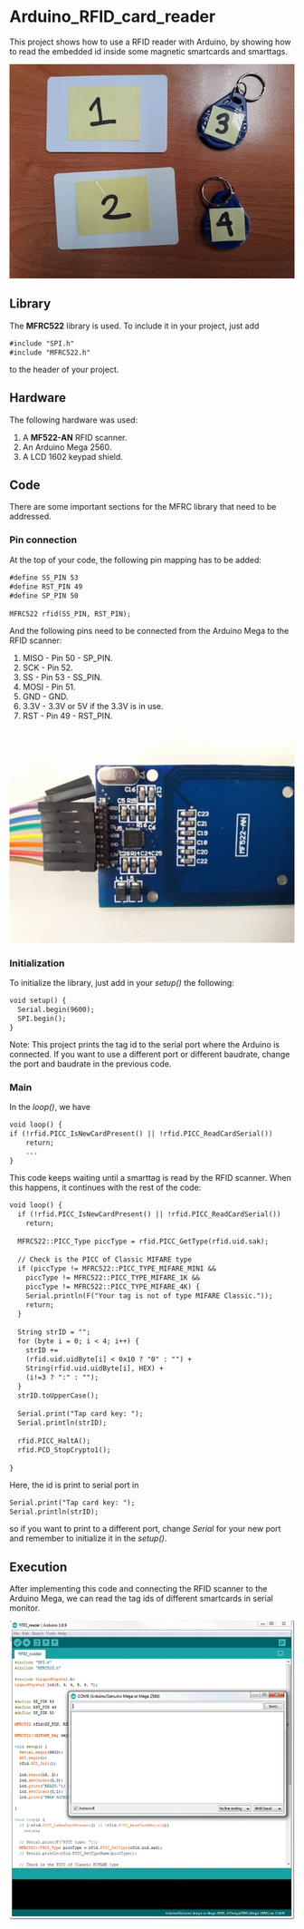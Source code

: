 # Arduino_RFID_card_reader

This project shows how to use a RFID reader with Arduino, by showing how to read the embedded id inside some magnetic smartcards and smarttags.

![demo](/images/hands.gif?raw=true)

## Library

The **MFRC522** library is used. To include it in your project, just add
```arduino
#include "SPI.h"
#include "MFRC522.h"
```
to the header of your project.

## Hardware

The following hardware was used:
1. A **MF522-AN** RFID scanner.
2. An Arduino Mega 2560.
3. A LCD 1602 keypad shield. 

## Code

There are some important sections for the MFRC library that need to be addressed.

### Pin connection

At the top of your code, the following pin mapping has to be added:
```arduino
#define SS_PIN 53
#define RST_PIN 49
#define SP_PIN 50

MFRC522 rfid(SS_PIN, RST_PIN);
```
And the following pins need to be connected from the Arduino Mega to the RFID scanner:
1. MISO	- Pin 50 - SP_PIN.
2. SCK 	- Pin 52.
3. SS	- Pin 53 - SS_PIN.
4. MOSI	- Pin 51.
5. GND	- GND.
6. 3.3V	- 3.3V or 5V if the 3.3V is in use.
7. RST	- Pin 49 - RST_PIN.

![demo](/images/pic01.jpg)

### Initialization

To initialize the library, just add in your *setup()* the following:

```arduino
void setup() {
  Serial.begin(9600);
  SPI.begin();
}
```
Note: This project prints the tag id to the serial port where the Arduino is connected. If you want to use a different port or different baudrate, change the port and baudrate in the previous code.

### Main 

In the *loop()*, we have

```arduino
void loop() {
if (!rfid.PICC_IsNewCardPresent() || !rfid.PICC_ReadCardSerial())
    return;
	...
}
```
This code keeps waiting until a smarttag is read by the RFID scanner. When this happens, it continues with the rest of the code:

```arduino
void loop() {
  if (!rfid.PICC_IsNewCardPresent() || !rfid.PICC_ReadCardSerial())
    return;

  MFRC522::PICC_Type piccType = rfid.PICC_GetType(rfid.uid.sak);

  // Check is the PICC of Classic MIFARE type
  if (piccType != MFRC522::PICC_TYPE_MIFARE_MINI &&
    piccType != MFRC522::PICC_TYPE_MIFARE_1K &&
    piccType != MFRC522::PICC_TYPE_MIFARE_4K) {
    Serial.println(F("Your tag is not of type MIFARE Classic."));
    return;
  }

  String strID = "";
  for (byte i = 0; i < 4; i++) {
    strID +=
    (rfid.uid.uidByte[i] < 0x10 ? "0" : "") +
    String(rfid.uid.uidByte[i], HEX) +
    (i!=3 ? ":" : "");
  }
  strID.toUpperCase();

  Serial.print("Tap card key: ");
  Serial.println(strID);

  rfid.PICC_HaltA();
  rfid.PCD_StopCrypto1();

}
```
Here, the id is print to serial port in 
```arduino
Serial.print("Tap card key: ");
Serial.println(strID);
```
so if you want to print to a different port, change *Serial* for your new port and remember to initialize it in the *setup()*.

## Execution

After implementing this code and connecting the RFID scanner to the Arduino Mega, we can read the tag ids of different smartcards in serial monitor.

![demo2](/images/output.gif?raw=true)